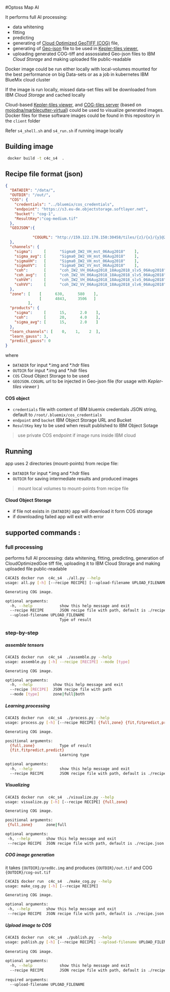 #Optoss Map AI

It performs full AI processing: 
- data whitening
- fitting
- predicting
- generating of  [Cloud Optimized GeoTIFF (COG)](https://www.cogeo.org/)  file,
- generating of [Geo-json](http://geojson.org/) file to be used in [Kepler-tiles viewer](https://github.com/Opt-OSS/AI-GEO/tree/master/client/kepler-tiles),
- uploading generated COG-tiff and assossiated Geo-json files 
    to IBM _Cloud Storage_ and making uploaded file public-readable 

Docker image could be run either locally with local-volumes mounted for the best performance on big Data-sets 
or as a job in kubernetes IBM BlueMix cloud cluster

If the image is run locally, missed data-set files will be downloaded from IBM _Cloud Storage_ 
and cached locally

Cloud-based [Kepler-tiles viewer](https://github.com/Opt-OSS/AI-GEO/tree/master/client/kepler-tiles),
 and [COG-tiles server](https://hub.docker.com/r/vladzaitsev/tilesrdntio_tiles/) (based on [mojodna/marblecutter-virtual](https://github.com/mojodna/marblecutter-virtual)) 
 could be used to visualize generated images.   
Docker files for these software images could be found in this repository in the `client` folder

Refer `s4_shell.sh` and `s4_run.sh` if running image locally

## Building image

```bash
 docker build -t c4c_s4  .
```

## Recipe file format (json)
```json
{
  "DATADIR": "/data/",
  "OUTDIR": "/out/",
  "COS": {
    "credentials": "../bluemix/cos_credentials",
    "endpoint": "https://s3.eu-de.objectstorage.softlayer.net",
    "bucket": "cog-1",
    "ResultKey":"cog-medium.tif"
  },
  "GEOJSON":{
  
            "COGURL": "http://159.122.178.150:30458/tiles/{z}/{x}/{y}@2x?url=https://s3.eu-de.objectstorage.softlayer.net/cog-1/cog-medium.tif"
  },
  "channels": {
    "sigma":     [      "Sigma0_IW2_VH_mst_06Aug2018"    ],
    "sigma_avg": [      "Sigma0_IW2_VH_mst_06Aug2018"    ],
    "sigmaVH":   [      "Sigma0_IW2_VH_mst_06Aug2018"    ],
    "sigmaVV":   [      "Sigma0_IW2_VV_mst_06Aug2018"    ],
    "coh":       [      "coh_IW2_VH_06Aug2018_18Aug2018_slv5_06Aug2018"    ],
    "coh_avg":   [      "coh_IW2_VH_06Aug2018_18Aug2018_slv5_06Aug2018"    ],
    "cohVH":     [      "coh_IW2_VH_06Aug2018_18Aug2018_slv5_06Aug2018"    ],
    "cohVV":     [      "coh_IW2_VV_06Aug2018_18Aug2018_slv6_06Aug2018"    ]
  },
  "zone": [    [      630,      580    ],
               [      4843,     3506   ]
          ],
  "products": {
    "sigma":     [      15,      2.0    ],
    "coh":       [      20,      4.0    ],
    "sigma_avg": [      15,      2.0    ]
  },
  "learn_channels": [    0,    1,    2  ],
  "learn_gauss": 3,
  "predict_gauss": 0
}
```
where 
- `DATADIR` for input *.img and *.hdr files
- `OUTDIR` for input *.img and *.hdr files
- `COS` Cloud Object Storage to be used 
- `GEOJSON.COGURL` url to be injected in Geo-json file (for usage with _Kepler-tiles viewer_ ) 
#### COS object
- `credentials` file with content of IBM bluemix credentials JSON string, default to  `/root/.bluemix/cos_credentials`
- `endpoint` and `backet` IBM Object Storage URL and Bucket 
- `ResultKey` key to be used when result published to IBM Object Sotage
 
> use private COS endpoint if image runs inside IBM cloud

## Running

app uses 2 directories (mount-points) from recipe file:
- `DATADIR` for input *.img and *.hdr files
- `OUTDIR`  for saving intermediate results and produced images
> mount local volumes to mount-points from recipe file

#### Cloud Object Storage
- if file not exists in `{DATADIR}` app will download it form COS storage
- if downloading failed app will exit with error
 

## supported commands :
### full processing
performs full AI processing: data whitening, fitting, predicting, generation of CloudOptimizedGoe tiff file,
uploading it to IBM Cloud Storage and making uploaded file public-readable 
```bash
C4CAI$ docker run  c4c_s4  ./all.py --help
usage: all.py [-h] [--recipe RECIPE] [--upload-filename UPLOAD_FILENAME]

Generating COG image.

optional arguments:
  -h, --help            show this help message and exit
  --recipe RECIPE       JSON recipe file with path, default is ./recipe.json
  --upload-filename UPLOAD_FILENAME
                        Type of result
```

### step-by-step
##### assemble tensors

```bash
C4CAI$ docker run  c4c_s4  ./assemble.py --help
usage: assemble.py [-h] --recipe [RECIPE] --mode [type]

Generating COG image.

optional arguments:
  -h, --help         show this help message and exit
  --recipe [RECIPE]  JSON recipe file with path
  --mode [type]      zone|full|both
```

##### Learning processing

```bash
C4CAI$ docker run  c4c_s4  ./process.py --help
usage: process.py [-h] [--recipe RECIPE] {full,zone} {fit,fitpredict,predict}

Generating COG image.

positional arguments:
  {full,zone}           Type of result
  {fit,fitpredict,predict}
                        Learning type

optional arguments:
  -h, --help            show this help message and exit
  --recipe RECIPE       JSON recipe file with path, default is ./recipe.json
```

##### Visualizing
 
 ```bash
C4CAI$ docker run  c4c_s4  ./visualize.py --help
usage: visualize.py [-h] [--recipe RECIPE] {full,zone}

Generating COG image.

positional arguments:
  {full,zone}      zone|full

optional arguments:
  -h, --help       show this help message and exit
  --recipe RECIPE  JSON recipe file with path, default is ./recipe.json
 ```
 
 
##### COG image generation
 it takes `{OUTDIR}/pred8c.img` and produces `{OUTDIR}/out.tif` and COG `{OUTDIR}/cog-out.tif`
 ```bash
C4CAI$ docker run  c4c_s4  ./make_cog.py --help
usage: make_cog.py [-h] [--recipe RECIPE]

Generating COG image.

optional arguments:
  -h, --help       show this help message and exit
  --recipe RECIPE  JSON recipe file with path, default is ./recipe.json
 ```

##### Upload image to COS
```bash
C4CAI$ docker run  c4c_s4  ./publish.py  --help                                     
usage: publish.py [-h] [--recipe RECIPE] --upload-filename UPLOAD_FILENAME               
                                                                                         
Generating COG image.                                                                    
                                                                                         
optional arguments:                                                                      
  -h, --help            show this help message and exit                                  
  --recipe RECIPE       JSON recipe file with path, default is ./recipe.json             
                                                                                         
required arguments:                                                                      
  --upload-filename UPLOAD_FILENAME                                                      
``` 
 